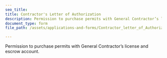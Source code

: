 ```yaml
---
seo_title: 
title: Contractor's Letter of Authorization
description: Permission to purchase permits with General Contractor’s license and escrow account.
document_type: form
file_path: /assets/applications-and-forms/Contractor_letter_of_Authorization.pdf

---
```

Permission to purchase permits with General Contractor’s license and escrow account.
